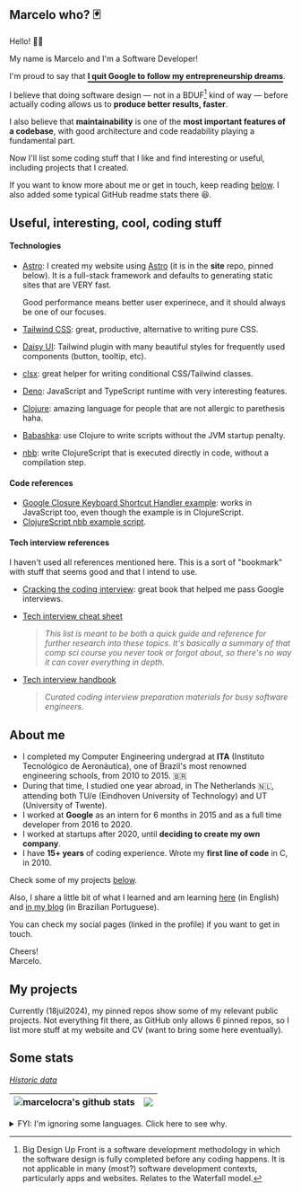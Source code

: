 ## Marcelo who? 🃏

Hello! 👋🏽

My name is Marcelo and I'm a Software Developer!

I'm proud to say that <strong><u style="text-underline-offset: 4px; text-decoration-thickness: 2px">I quit Google to follow my entrepreneurship dreams</u></strong>.

I believe that doing software design — not in a BDUF[^bduf] kind of way — before actually coding allows us to **produce better results, faster**.

I also believe that **maintainability** is one of the **most important features of a codebase**, with good architecture and code readability playing a fundamental part.

Now I'll list some coding stuff that I like and find interesting or useful, including projects that I created.

If you want to know more about me or get in touch, keep reading [below](#more). I also added some typical GitHub readme stats there 😆️.

[^bduf]: Big Design Up Front is a software development methodology in which the software design is fully completed before any coding happens. It is not applicable in many (most?) software development contexts, particularly apps and websites. Relates to the Waterfall model.

## Useful, interesting, cool, coding stuff

#### Technologies

- [Astro](https://astro.build): I created my website using [Astro](https://astro.build) (it is in the **site** repo, pinned below). It is a full-stack framework and defaults to generating static sites that are VERY fast.

  Good performance means better user experinece, and it should always be one of our focuses.

- [Tailwind CSS](https://tailwindcss.com/): great, productive, alternative to writing pure CSS.
- [Daisy UI](https://daisyui.com/): Tailwind plugin with many beautiful styles for frequently used components (button, tooltip, etc).
- [clsx](https://github.com/lukeed/clsx): great helper for writing conditional CSS/Tailwind classes.
- [Deno](https://deno.land): JavaScript and TypeScript runtime with very interesting features.

- [Clojure](https://clojure.org): amazing language for people that are not allergic to parethesis haha.
- [Babashka](https://github.com/babashka/babashka): use Clojure to write scripts without the JVM startup penalty.
- [nbb](https://github.com/babashka/nbb): write ClojureScript that is executed directly in code, without a compilation step.

#### Code references

- [Google Closure Keyboard Shortcut Handler example](https://gist.github.com/marcelocra/930fc699e3b6367df1aad81811668e3c): works in JavaScript too, even though the example is in ClojureScript.
- [ClojureScript nbb example script](https://gist.github.com/marcelocra/0f41381c0c1e251efe700a1c3bb0e3fa).

#### Tech interview references

I haven't used all references mentioned here. This is a sort of "bookmark" with stuff that seems good and that I intend to use.

- [Cracking the coding interview](https://www.amazon.com.br/Cracking-Coding-Interview-Programming-Questions/dp/0984782850): great book that helped me pass Google interviews.

- [Tech interview cheat sheet](https://github.com/tsiege/Tech-Interview-Cheat-Sheet)

  > _This list is meant to be both a quick guide and reference for further research into these topics. It's basically a summary of that comp sci course you never took or forgot about, so there's no way it can cover everything in depth._

- [Tech interview handbook](https://github.com/yangshun/tech-interview-handbook)
  > _Curated coding interview preparation materials for busy software engineers._

## About me <a name="more"></a>

- I completed my Computer Engineering undergrad at **ITA** (Instituto Tecnológico de Aeronáutica), one of Brazil's most renowned engineering schools, from 2010 to 2015. 🇧🇷
- During that time, I studied one year abroad, in The Netherlands 🇳🇱, attending both TU/e (Eindhoven University of Technology) and UT (University of Twente).
- I worked at **Google** as an intern for 6 months in 2015 and as a full time developer from 2016 to 2020.
- I worked at startups after 2020, until **deciding to create my own company**.
- I have **15<!-- (curr_year - 2010 + 1) -->+ years** of coding experience. Wrote my **first line of code** in C, in 2010.

Check some of my projects [below](#projects).

Also, I share a little bit of what I learned and am learning <a href="https://github.com/marcelocra/marcelocra/blob/master/details.md#table-of-contents-" target="_blank">here</a> (in English) and [in my blog](https://marcelocra.dev/blog) (in Brazilian Portuguese).

You can check my social pages (linked in the profile) if you want to get in touch.

Cheers!\
Marcelo.

## My projects <a name="projects"></a>

Currently (18jul2024), my pinned repos show some of my relevant public projects. Not everything fit there, as GitHub only allows 6 pinned repos, so I list more stuff at my website and CV (want to bring some here eventually).

## Some stats <a name="stats"></a>

_<a href="https://github.com/marcelocra/marcelocra/blob/master/details.md#github-stats-history-" target="_blank">Historic data</a>_

<!-- ----- 80 columns reference ----------------------------------------------------- -->

<!-- ![Most used languages](https://github-readme-stats.vercel.app/api/top-langs/?username=marcelocra&text_color=000&title_color=000&bg_color=45,e96443,904e95&hide_border=true&layout=compact&hide=Python,Java,html,CSS,C,Shell,PowerShell,Vim%20Script,Dockerfile&langs_count=10) -->

<!-- ![Most used languages](https://github-readme-stats.vercel.app/api/top-langs/?username=marcelocra&theme=dark&hide_border=true&layout=compact&hide=Python,Java,html,CSS,C,Shell,PowerShell,Vim%20Script,Dockerfile&langs_count=10) -->

| <img align="center" src="https://github-readme-stats.vercel.app/api?username=marcelocra&show_icons=true&include_all_commits=true&theme=buefy&hide_border=true" alt="marcelocra's github stats" /> | <img align="center" src="https://github-readme-stats.vercel.app/api/top-langs/?username=marcelocra&layout=compact&theme=buefy&hide_border=true&hide=Python,Java,html,CSS,C,Shell,PowerShell,Vim%20Script,Dockerfile,SCSS&langs_count=20" /> |
| ------------------------------------------------------------------------------------------------------------------------------------------------------------------------------------------------- | ------------------------------------------------------------------------------------------------------------------------------------------------------------------------------------------------------------------------------------------- |

<details>
<summary>FYI: I'm ignoring some languages. Click here to see why.</summary>
<br />

1. They are not languages (e.g. HTML, CSS, Dockerfile).
1. I haven't used them meaningfully in a long time (e.g. Python, Java, C, C++).
1. I use them mostly as "glue" and not to write actual programs (e.g. Shell, PowerShell, Vimscript).

</details>
